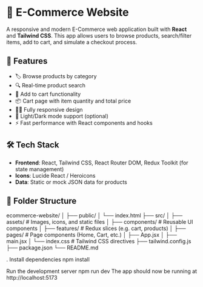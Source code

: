 # 🛒 E-Commerce Website

A responsive and modern E-Commerce web application built with **React** and **Tailwind CSS**. This app allows users to browse products, search/filter items, add to cart, and simulate a checkout process.

## 🚀 Features

- 🏷️ Browse products by category
- 🔍 Real-time product search
- 🛒 Add to cart functionality
- 📦 Cart page with item quantity and total price
- 🧑‍💻 Fully responsive design
- 🌙 Light/Dark mode support (optional)
- ⚡ Fast performance with React components and hooks

## 🛠️ Tech Stack

- **Frontend**: React, Tailwind CSS, React Router DOM, Redux Toolkit (for state management)
- **Icons**: Lucide React / Heroicons
- **Data**: Static or mock JSON data for products

## 📁 Folder Structure
ecommerce-website/
│
├── public/
│ └── index.html
├── src/
│ ├── assets/ # Images, icons, and static files
│ ├── components/ # Reusable UI components
│ ├── features/ # Redux slices (e.g. cart, products)
│ ├── pages/ # Page components (Home, Cart, etc.)
│ ├── App.jsx
│ ├── main.jsx
│ └── index.css # Tailwind CSS directives
├── tailwind.config.js
├── package.json
└── README.md

. Install dependencies
npm install


Run the development server
npm run dev
The app should now be running at http://localhost:5173
